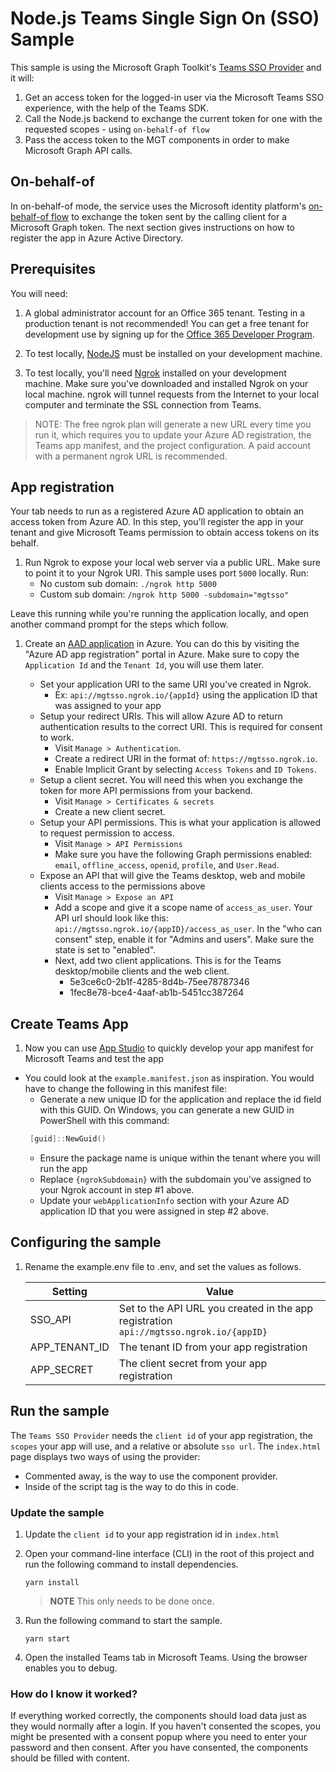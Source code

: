 # Node.js Teams Single Sign On (SSO) Sample
This sample is using the Microsoft Graph Toolkit's [Teams SSO Provider](https://docs.microsoft.com/graph/toolkit/providers/teamssso) and it will:
1. Get an access token for the logged-in user via the Microsoft Teams SSO experience, with the help of the Teams SDK.
2. Call the Node.js backend to exchange the current token for one with the requested scopes - using `on-behalf-of flow`
3. Pass the access token to the MGT components in order to make Microsoft Graph API calls. 

## On-behalf-of

In on-behalf-of mode, the service uses the Microsoft identity platform's [on-behalf-of flow](https://docs.microsoft.com/azure/active-directory/develop/v2-oauth2-on-behalf-of-flow) to exchange the token sent by the calling client for a Microsoft Graph token. The next section gives instructions on how to register the app in Azure Active Directory.

## Prerequisites

You will need:

1. A global administrator account for an Office 365 tenant. Testing in a production tenant is not recommended! You can get a free tenant for development use by signing up for the [Office 365 Developer Program](https://developer.microsoft.com/en-us/microsoft-365/dev-program).

1. To test locally, [NodeJS](https://nodejs.org/en/download/) must be installed on your development machine.

1. To test locally, you'll need [Ngrok](https://ngrok.com/) installed on your development machine.
Make sure you've downloaded and installed Ngrok on your local machine. ngrok will tunnel requests from the Internet to your local computer and terminate the SSL connection from Teams.

> NOTE: The free ngrok plan will generate a new URL every time you run it, which requires you to update your Azure AD registration, the Teams app manifest, and the project configuration. A paid account with a permanent ngrok URL is recommended.


## App registration
Your tab needs to run as a registered Azure AD application to obtain an access token from Azure AD. In this step, you'll register the app in your tenant and give Microsoft Teams permission to obtain access tokens on its behalf.

1. Run Ngrok to expose your local web server via a public URL. Make sure to point it to your Ngrok URI. This sample uses port `5000` locally. Run: 
    * No custom sub domain: `./ngrok http 5000`
    * Custom sub domain: `/ngrok http 5000 -subdomain="mgtsso"`

Leave this running while you're running the application locally, and open another command prompt for the steps which follow.

1. Create an [AAD application](https://docs.microsoft.com/en-us/microsoftteams/platform/tabs/how-to/authentication/auth-aad-sso#1-create-your-aad-application-in-azure) in Azure. You can do this by visiting the "Azure AD app registration" portal in Azure. Make sure to copy the `Application Id` and the `Tenant Id`, you will use them later.

    * Set your application URI to the same URI you've created in Ngrok. 
        * Ex: `api://mgtsso.ngrok.io/{appId}`
        using the application ID that was assigned to your app
    * Setup your redirect URIs. This will allow Azure AD to return authentication results to the correct URI. This is required for consent to work.
        * Visit `Manage > Authentication`. 
        * Create a redirect URI in the format of: `https://mgtsso.ngrok.io`.
        * Enable Implicit Grant by selecting `Access Tokens` and `ID Tokens`.
    * Setup a client secret. You will need this when you exchange the token for more API permissions from your backend.
        * Visit `Manage > Certificates & secrets`
        * Create a new client secret.
    * Setup your API permissions. This is what your application is allowed to request permission to access.
        * Visit `Manage > API Permissions`
        * Make sure you have the following Graph permissions enabled: `email`, `offline_access`, `openid`, `profile`, and `User.Read`.
    * Expose an API that will give the Teams desktop, web and mobile clients access to the permissions above
        * Visit `Manage > Expose an API`
        * Add a scope and give it a scope name of `access_as_user`. Your API url should look like this: `api://mgtsso.ngrok.io/{appID}/access_as_user`. In the "who can consent" step, enable it for "Admins and users". Make sure the state is set to "enabled".
        * Next, add two client applications. This is for the Teams desktop/mobile clients and the web client.
            * 5e3ce6c0-2b1f-4285-8d4b-75ee78787346
            * 1fec8e78-bce4-4aaf-ab1b-5451cc387264

## Create Teams App
1. Now you can use [App Studio](https://docs.microsoft.com/en-us/microsoftteams/platform/get-started/get-started-app-studio) to quickly develop your app manifest for Microsoft Teams and test the app

* You could look at the `example.manifest.json` as inspiration. You would have to change the following in this manifest file:
    * Generate a new unique ID for the application and replace the id field with this GUID. On Windows, you can generate a new GUID in PowerShell with this command:
    ~~~ powershell
     [guid]::NewGuid()
    ~~~
    * Ensure the package name is unique within the tenant where you will run the app
    * Replace `{ngrokSubdomain}` with the subdomain you've assigned to your Ngrok account in step #1 above.
    * Update your `webApplicationInfo` section with your Azure AD application ID that you were assigned in step #2 above.

## Configuring the sample

1. Rename the example.env file to .env, and set the values as follows.

    | Setting | Value |
    |---------|-------|
    | SSO_API | Set to the API URL you created in the app registration `api://mgtsso.ngrok.io/{appID}` |
    | APP_TENANT_ID | The tenant ID from your app registration |
    | APP_SECRET | The client secret from your app registration |

## Run the sample
The `Teams SSO Provider` needs the `client id` of your app registration, the `scopes` your app will use, and a relative or absolute `sso url`.
The `index.html` page displays two ways of using the provider:
- Commented away, is the way to use the component provider.
- Inside of the script tag is the way to do this in code.

### Update the sample
1. Update the `client id` to your app registration id in `index.html` 

1. Open your command-line interface (CLI) in the root of this project and run the following command to install dependencies.

    ```Shell
    yarn install
    ```

    > **NOTE**
    > This only needs to be done once.

1. Run the following command to start the sample.

      ```Shell
      yarn start
      ```

1. Open the installed Teams tab in Microsoft Teams. Using the browser enables you to debug. 

### How do I know it worked?

If everything worked correctly, the components should load data just as they would normally after a login.
If you haven't consented the scopes, you might be presented with a consent popup where you need to enter your password and then consent. After you have consented, the components should be filled with content.
